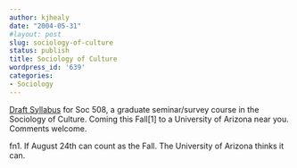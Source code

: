 ```yaml
---
author: kjhealy
date: "2004-05-31"
#layout: post
slug: sociology-of-culture
status: publish
title: Sociology of Culture
wordpress_id: '639'
categories:
- Sociology
---
```


[Draft Syllabus](http://www.kieranhealy.org/files/teaching/culture-syllabus.pdf) for Soc 508, a graduate seminar/survey course in the Sociology of Culture. Coming this Fall[1] to a University of Arizona near you. Comments welcome.

fn1. If August 24th can count as the Fall. The University of Arizona thinks it can.
